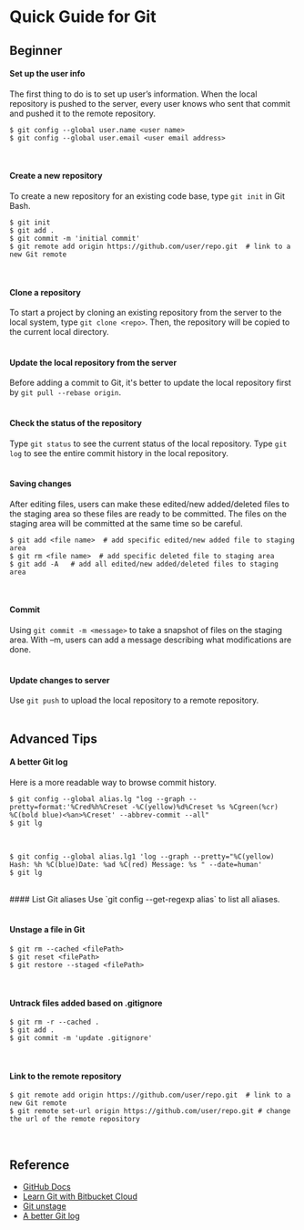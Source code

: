 # Quick Guide for Git

## Beginner

#### Set up the user info
The first thing to do is to set up user’s information. When the local repository is pushed to the server, every user knows who sent that commit and pushed it to the remote repository.

```console
$ git config --global user.name <user name>
$ git config --global user.email <user email address>
```
<br/>

#### Create a new repository
To create a new repository for an existing code base, type `git init` in Git Bash.
```console
$ git init
$ git add .
$ git commit -m 'initial commit'
$ git remote add origin https://github.com/user/repo.git  # link to a new Git remote
```
<br/>


#### Clone a repository
To start a project by cloning an existing repository from the server to the local system, type `git clone <repo>`. Then, the repository will be copied to the current local directory.
<br/><br/>


#### Update the local repository from the server
Before adding a commit to Git, it's better to update the local repository first by `git pull --rebase origin`.
<br/><br/>

#### Check the status of the repository
Type `git status` to see the current status of the local repository.
Type `git log` to see the entire commit history in the local repository.
<br/><br/>

#### Saving changes
After editing files, users can make these edited/new added/deleted files to the staging area so these files are ready to be committed. The files on the staging area will be committed at the same time so be careful.

```console
$ git add <file name>  # add specific edited/new added file to staging area
$ git rm <file name>  # add specific deleted file to staging area
$ git add -A   # add all edited/new added/deleted files to staging area
```
<br/>

#### Commit
Using `git commit -m <message>` to take a snapshot of files on the staging area. With –m, users can add a message describing what modifications are done.
<br/><br/>

#### Update changes to server
Use `git push` to upload the local repository to a remote repository.
<br/><br/>


## Advanced Tips
#### A better Git log
Here is a more readable way to browse commit history.
```console
$ git config --global alias.lg "log --graph --pretty=format:'%Cred%h%Creset -%C(yellow)%d%Creset %s %Cgreen(%cr) %C(bold blue)<%an>%Creset' --abbrev-commit --all"
$ git lg
```
<br/>


```console
$ git config --global alias.lg1 'log --graph --pretty="%C(yellow) Hash: %h %C(blue)Date: %ad %C(red) Message: %s " --date=human'
$ git lg
```
<br/>
#### List Git aliases
Use `git config --get-regexp alias` to list all aliases.
<br/><br/>

#### Unstage a file in Git
```console
$ git rm --cached <filePath>
$ git reset <filePath>
$ git restore --staged <filePath>
```
<br/>

#### Untrack files added based on .gitignore
```console
$ git rm -r --cached .
$ git add .
$ git commit -m 'update .gitignore'
```
<br/>

#### Link to the remote repository
```console
$ git remote add origin https://github.com/user/repo.git  # link to a new Git remote
$ git remote set-url origin https://github.com/user/repo.git # change the url of the remote repository
```
<br/>

## Reference
- [GitHub Docs](https://docs.github.com/en)
- [Learn Git with Bitbucket Cloud](https://www.atlassian.com/git/tutorials/learn-git-with-bitbucket-cloud)
- [Git unstage](https://www.datree.io/resources/git-unstage)
- [A better Git log](https://coderwall.com/p/euwpig/a-better-git-log)

